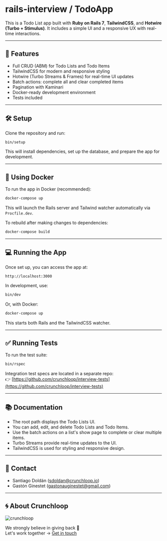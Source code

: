 
# rails-interview / TodoApp

This is a Todo List app built with **Ruby on Rails 7**, **TailwindCSS**, and **Hotwire (Turbo + Stimulus)**. It includes a simple UI and a responsive UX with real-time interactions.

---

## 🚀 Features

- Full CRUD (ABM) for Todo Lists and Todo Items
- TailwindCSS for modern and responsive styling
- Hotwire (Turbo Streams & Frames) for real-time UI updates
- Batch actions: complete all and clear completed items
- Pagination with Kaminari
- Docker-ready development environment
- Tests included

---

## 🛠 Setup

Clone the repository and run:

```bash
bin/setup
```

This will install dependencies, set up the database, and prepare the app for development.

---

## 🐳 Using Docker

To run the app in Docker (recommended):

```bash
docker-compose up
```

This will launch the Rails server and Tailwind watcher automatically via `Procfile.dev`.

To rebuild after making changes to dependencies:

```bash
docker-compose build
```

---

## 💻 Running the App

Once set up, you can access the app at:

```
http://localhost:3000
```

In development, use:

```bash
bin/dev
```

Or, with Docker:

```bash
docker-compose up
```

This starts both Rails and the TailwindCSS watcher.

---

## ✅ Running Tests

To run the test suite:

```bash
bin/rspec
```

Integration test specs are located in a separate repo:  
👉 [https://github.com/crunchloop/interview-tests](https://github.com/crunchloop/interview-tests)

---

## 📚 Documentation

- The root path displays the Todo Lists UI.
- You can add, edit, and delete Todo Lists and Todo Items.
- Use the batch actions on a list's show page to complete or clear multiple items.
- Turbo Streams provide real-time updates to the UI.
- TailwindCSS is used for styling and responsive design.

---

## 📩 Contact

- Santiago Doldán (<sdoldan@crunchloop.io>)
- Gastón Ginestet (<gastonauginestet@gmail.com>)  

---

## 🌀 About Crunchloop

![crunchloop](https://s3.amazonaws.com/crunchloop.io/logo-blue.png)

We strongly believe in giving back 🚀  
Let's work together → [Get in touch](https://crunchloop.io/#contact)
